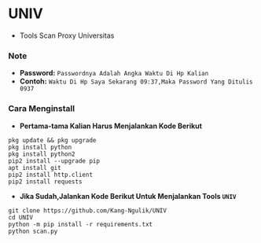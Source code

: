 # UNIV
- Tools Scan Proxy Universitas
### Note
- **Password:** `Passwordnya Adalah Angka Waktu Di Hp Kalian`
- **Contoh:** `Waktu Di Hp Saya Sekarang 09:37,Maka Password Yang Ditulis 0937`
### Cara Menginstall
- **Pertama-tama Kalian Harus Menjalankan Kode Berikut**
```
pkg update && pkg upgrade
pkg install python
pkg install python2
pip2 install --upgrade pip
apt install git
pip2 install http.client
pip2 install requests
```
- **Jika Sudah,Jalankan Kode Berikut Untuk Menjalankan Tools `UNIV`**
```
git clone https://github.com/Kang-Ngulik/UNIV
cd UNIV
python -m pip install -r requirements.txt
python scan.py
```
